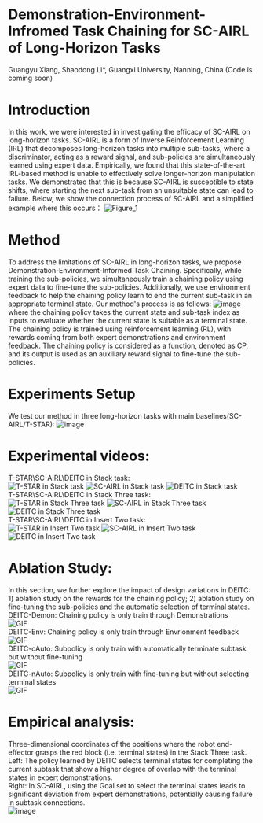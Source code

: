 # Demonstration-Environment-Infromed Task Chaining for SC-AIRL of Long-Horizon Tasks
Guangyu Xiang, Shaodong Li*, Guangxi University, Nanning, China (Code is coming soon)
# Introduction
In this work, we were interested in investigating the efficacy of SC-AIRL on long-horizon tasks. SC-AIRL is a form of Inverse Reinforcement Learning (IRL) that decomposes long-horizon tasks into multiple sub-tasks, where a discriminator, acting as a reward signal, and sub-policies are simultaneously learned using expert data. Empirically, we found that this state-of-the-art IRL-based method is unable to effectively solve longer-horizon manipulation tasks. We demonstrated that this is because SC-AIRL is susceptible to state shifts, where starting the next sub-task from an unsuitable state can lead to failure. Below, we show the connection process of SC-AIRL and a simplified example where this occurs：
![Figure_1](https://github.com/Guangyu-Xiang/DEITC/blob/main/INSERT/Figure_1.png)
# Method
To address the limitations of SC-AIRL in long-horizon tasks, we propose Demonstration-Environment-Informed Task Chaining. Specifically, while training the sub-policies, we simultaneously train a chaining policy using expert data to fine-tune the sub-policies. Additionally, we use environment feedback to help the chaining policy learn to end the current sub-task in an appropriate terminal state. Our method's process is as follows:
![image](https://github.com/Guangyu-Xiang/DEITC/blob/main/INSERT/Figure_3.jpg)
where the chaining policy takes the current state and sub-task index as inputs to evaluate whether the current state is suitable as a terminal state. The chaining policy is trained using reinforcement learning (RL), with rewards coming from both expert demonstrations and environment feedback. The chaining policy is considered as a function, denoted as CP, and its output is used as an auxiliary reward signal to fine-tune the sub-policies.
# Experiments Setup
We test our method in three long-horizon tasks with main baselines(SC-AIRL/T-STAR):
![image](https://github.com/Guangyu-Xiang/DEITC/blob/main/INSERT/Figure_4.jpg)
# Experimental videos:
T-STAR\SC-AIRL\DEITC in Stack task: <br>
![T-STAR in Stack task](https://github.com/Guangyu-Xiang/DEITC/blob/main/STACK/Stack-TSTAR.gif) ![SC-AIRL in Stack task](https://github.com/Guangyu-Xiang/DEITC/blob/main/STACK/Stack-SC.gif) 
![DEITC in Stack task](https://github.com/Guangyu-Xiang/DEITC/blob/main/STACK/Stack-DEITC.gif) <br>
T-STAR\SC-AIRL\DEITC in Stack Three task: <br>
![T-STAR in Stack Three task](https://github.com/Guangyu-Xiang/DEITC/blob/main/Three/TSTAR.gif) ![SC-AIRL in Stack Three task](https://github.com/Guangyu-Xiang/DEITC/blob/main/Three/SC.gif) 
![DEITC in Stack Three task](https://github.com/Guangyu-Xiang/DEITC/blob/main/Three/deitc.gif) <br>
T-STAR\SC-AIRL\DEITC in Insert Two task: <br>
![T-STAR in Insert Two task](https://github.com/Guangyu-Xiang/DEITC/blob/main/INSERT/Tstar.gif) ![SC-AIRL in Insert Two task](https://github.com/Guangyu-Xiang/DEITC/blob/main/INSERT/SC.gif) 
![DEITC in Insert Two task](https://github.com/Guangyu-Xiang/DEITC/blob/main/INSERT/DEITC.gif) <br>
# Ablation Study:
In this section, we further explore the impact of design variations in DEITC: 1) ablation study on the rewards for the chaining policy; 2) ablation study on fine-tuning the sub-policies and the automatic selection of terminal states.<br>
DEITC-Demon: Chaining policy is only train through Demonstrations <br>
![GIF](https://github.com/Guangyu-Xiang/DEITC/blob/main/Three/demon.gif) <br>
DEITC-Env: Chaining policy is only train through Envrionment feedback <br>
![GIF](https://github.com/Guangyu-Xiang/DEITC/blob/main/Three/env.gif) <br>
DEITC-oAuto: Subpolicy is only train with automatically terminate subtask but without fine-tuning <br>
![GIF](https://github.com/Guangyu-Xiang/DEITC/blob/main/Three/oAUTO.gif) <br>
DEITC-nAuto: Subpolicy is only train with fine-tuning but without selecting terminal states <br>
![GIF](https://github.com/Guangyu-Xiang/DEITC/blob/main/Three/nAUTO.gif) <br>
# Empirical analysis:
Three-dimensional coordinates of the positions where the robot end-effector grasps the red block (i.e. terminal states) in the Stack Three task. <br> 
Left: The policy learned by DEITC selects terminal states for completing the current subtask that show a higher degree of overlap with the terminal states in expert demonstrations. <br> 
Right: In SC-AIRL, using the Goal set to select the terminal states leads to significant deviation from expert demonstrations, potentially causing failure in subtask connections. <br>
![image](https://github.com/Guangyu-Xiang/DEITC/blob/main/INSERT/Figure_5.jpg) <br>

